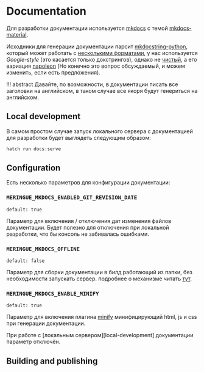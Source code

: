 # Documentation

Для разработки документации используется [mkdocs](https://www.mkdocs.org/) с темой [mkdocs-material](https://squidfunk.github.io/mkdocs-material/).

Исходники для генерации документации парсит [mkdocstring-python](https://mkdocstrings.github.io/python/), который может работать с [несколькими форматами](https://mkdocstrings.github.io/python/usage/configuration/docstrings/#docstring_style), у нас используется _Google-style_ (это касается только докстрингов), однако не [чистый](https://google.github.io/styleguide/pyguide.html#38-comments-and-docstrings), а его вариация [napoleon](https://sphinxcontrib-napoleon.readthedocs.io/en/latest/example_google.html) (Но конечно это вопрос обсуждаемый, и можем изменить, если есть предложения).

!!! abstract
	Давайте, по возможности, в документации писать все заголовки на английском, в таком случае все якоря будут генериться на английском.


## Local development

В самом простом случае запуск локального сервера с документацией для разработки будет выглядеть следующим образом:

```bash
hatch run docs:serve
```


## Configuration

Есть несколько параметров для конфигурации документации:


### `MERINGUE_MKDOCS_ENABLED_GIT_REVISION_DATE`

`default: true`

Параметр для включения / отключения дат изменения файлов документации. Будет полезно для отключения при локальной разработки, что бы консоль не забивалась ошибками.


### `MERINGUE_MKDOCS_OFFLINE`

`default: false`

Параметр для сборки документации в билд работающий из папки, без необходимости запускать сервер. подробнее о механизме читать [тут](https://squidfunk.github.io/mkdocs-material/setup/building-for-offline-usage/).


### `MERINGUE_MKDOCS_ENABLE_MINIFY`

`default: true`

Параметр для включения плагина [minify](https://github.com/byrnereese/mkdocs-minify-plugin) минифицирующий html, js и css при генерации документации.

При работе с [локальным сервером][local-development] документации параметр отключён.


## Building and publishing
